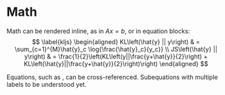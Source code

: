 # Math

Math can be rendered inline, as in $Ax=b$, or in equation blocks:
$$
   \label{kljs}
   \begin{aligned}
   KL\left(\hat{y} || y\right) & = \sum_{c=1}^{M}\hat{y}_c \log{\frac{\hat{y}_c}{y_c}} \\
   JS\left(\hat{y} || y\right) & = \frac{1}{2}\left(KL\left(y||\frac{y+\hat{y}}{2}\right) + KL\left(\hat{y}||\frac{y+\hat{y}}{2}\right)\right)
   \end{aligned}
$$

Equations, such as [](#kljs), can be cross-referenced. Subequations with multiple labels to be understood yet.
